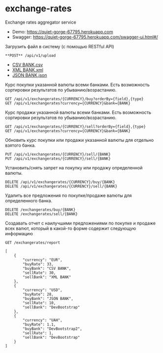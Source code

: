 # exchange-rates

Exchange rates aggregator service

* Demo: https://quiet-gorge-67795.herokuapp.com
* Swagger: https://quiet-gorge-67795.herokuapp.com/swagger-ui.html#/

Загрузить файл в систему (с помощью RESTful API)

```
**POST** /api/v1/upload
```

* [CSV BANK.csv](https://quiet-gorge-67795.herokuapp.com/CSV%20BANK.CSV)
* [XML BANK.xml](https://quiet-gorge-67795.herokuapp.com/CSV%20BANK.XML)
* [JSON BANK.json](https://quiet-gorge-67795.herokuapp.com/CSV%20BANK.JSON)

Курс покупки указанной валюты всеми банками. 
Есть возможность сортировки результатов по убыванию/возрастанию.

```
GET /api/v1/exchangerates/{CURRENCY}/buy?orderBy={field},{type}
GET /api/v1/exchangerates?currency={CURRENCY}&bank={BANK}
```

Курс продажи указанной валюты всеми банками. 
Есть возможность сортировки результатов по убыванию/возрастанию.

```
GET /api/v1/exchangerates/{CURRENCY}/sell?orderBy={field},{type}
GET /api/v1/exchangerates?currency={CURRENCY}&bank={BANK}
```

Обновить курс покупки или продажи указанной валюты для отдельно взятого банка. 

```
PUT /api/v1/exchangerates/{CURRENCY}/sell/{BANK}
PUT /api/v1/exchangerates/{CURRENCY}/sell/{BANK}
```

Установить/снять запрет на покупку или продажу определенной валюты.

```
DELETE /api/v1/exchangerates/{CURRENCY}/buy/{BANK}
DELETE /api/v1/exchangerates/{CURRENCY}/sell/{BANK}
```

Удалить все предложения по покупке/продаже валюты для
определенного банка.

```
DELETE /exchangerates/buy/{BANK}
DELETE /exchangerates/sell/{BANK}
```

Создавать отчет с наилучшими предложениями по покупке и продаже
всех валют, который в какой-то форме содержит следующую
информацию

```
GET /exchangerates/report
```

```
[
    {
        "currency": "EUR",
        "buyRate": 33,
        "buyBank": "CSV BANK",
        "sellRate": 30,
        "sellBank": "XML BANK"
    },
    {
        "currency": "USD",
        "buyRate": 28,
        "buyBank": "JSON BANK",
        "sellRate": 10,
        "sellBank": "DevBootstrap"
    },
    {
        "currency": "UAH",
        "buyRate": 1.1,
        "buyBank": "DevBootstrap2",
        "sellRate": 1,
        "sellBank": "DevBootstrap"
    }
]
```